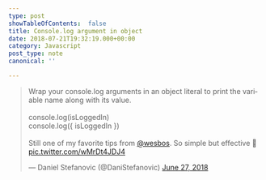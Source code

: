 ```yaml
---
type: post
showTableOfContents:  false
title: Console.log argument in object
date: 2018-07-21T19:32:19.000+00:00
category: Javascript
post_type: note
canonical: ''

---
```

<blockquote class="twitter-tweet" data-lang="en"><p lang="en" dir="ltr">Wrap your console.log arguments in an object literal to print the variable name along with its value.<br><br>console.log(isLoggedIn) <br>console.log({ isLoggedIn })<br><br>Still one of my favorite tips from <a href="https://twitter.com/wesbos?ref_src=twsrc%5Etfw">@wesbos</a>. So simple but effective 💪 <a href="https://t.co/wMrDt4JDJ4">pic.twitter.com/wMrDt4JDJ4</a></p>&mdash; Daniel Stefanovic (@DaniStefanovic) <a href="https://twitter.com/DaniStefanovic/status/1011923716085821440?ref_src=twsrc%5Etfw">June 27, 2018</a></blockquote>
<script async src="https://platform.twitter.com/widgets.js" charset="utf-8"></script>
